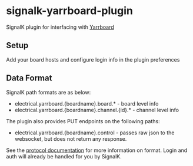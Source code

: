 # signalk-yarrboard-plugin

SignalK plugin for interfacing with [Yarrboard](https://github.com/hoeken/yarrboard)

## Setup

Add your board hosts and configure login info in the plugin preferences

## Data Format

SignalK path formats are as below:

* electrical.yarrboard.{boardname}.board.* - board level info
* electrical.yarrboard.{boardname}.channel.{id}.* - channel level info

The plugin also provides PUT endpoints on the following paths:

* electrical.yarrboard.{boardname}.control - passes raw json to the websocket, but does not return any response.

See the <a href="https://github.com/hoeken/yarrboard#protocol">protocol documentation</a> for more information on format.  Login and auth will already be handled for you by SignalK.
